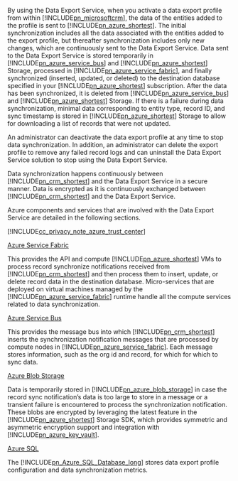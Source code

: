 By using the Data Export Service, when you activate a data export profile from within [!INCLUDE[pn_microsoftcrm](pn-microsoftcrm.md)], the data of the entities added to the profile is sent to [!INCLUDE[pn_azure_shortest](pn-azure-shortest.md)]. The initial synchronization includes all the data associated with the entities added to the export profile, but thereafter synchronization includes only new changes, which are continuously sent to the Data Export Service. Data sent to the Data Export Service is stored temporarily in [!INCLUDE[pn_azure_service_bus](pn_azure_service_bus.md)] and [!INCLUDE[pn_azure_shortest](pn-azure-shortest.md)] Storage, processed in [!INCLUDE[pn_azure_service_fabric](pn_azure_service_fabric.md)], and finally synchronized (inserted, updated, or deleted) to the destination database specified in your [!INCLUDE[pn_azure_shortest](pn-azure-shortest.md)] subscription. After the data has been synchronized, it is deleted from [!INCLUDE[pn_azure_service_bus](pn_azure_service_bus.md)] and [!INCLUDE[pn_azure_shortest](pn-azure-shortest.md)] Storage. If there is a failure during data synchronization, minimal data corresponding to entity type, record ID, and sync timestamp is stored in [!INCLUDE[pn_azure_shortest](pn-azure-shortest.md)] Storage to allow for downloading a list of records that were not updated.  
  
 An administrator can deactivate the data export profile at any time to stop data synchronization. In addition, an administrator can delete the export profile to remove any failed record logs and can uninstall the Data Export Service solution to stop using the Data Export Service.  
  
 Data synchronization happens continuously between [!INCLUDE[pn_crm_shortest](pn-crm-shortest.md)] and the Data Export Service in a secure manner. Data is encrypted as it is continuously exchanged between [!INCLUDE[pn_crm_shortest](pn-crm-shortest.md)] and the Data Export Service.  
  
 Azure components and services that are involved with the Data Export Service are detailed in the following sections.  
  
 [!INCLUDE[cc_privacy_note_azure_trust_center](cc_privacy_note_azure_trust_center.md)]  
  
 [Azure Service Fabric](https://azure.microsoft.com/services/service-fabric/)  
  
 This provides the API and compute [!INCLUDE[pn_azure_shortest](pn-azure-shortest.md)] VMs to process record synchronize notifications received from [!INCLUDE[pn_crm_shortest](pn-crm-shortest.md)] and then process them to insert, update, or delete record data in the destination database. Micro-services that are deployed on virtual machines managed by the [!INCLUDE[pn_azure_service_fabric](pn_azure_service_fabric.md)] runtime handle all the compute services related to data synchronization.  
  
 [Azure Service Bus](https://azure.microsoft.com/services/service-bus/)  
  
 This provides the message bus into which [!INCLUDE[pn_crm_shortest](pn-crm-shortest.md)] inserts the synchronization notification messages that are processed by compute nodes in [!INCLUDE[pn_azure_service_fabric](pn_azure_service_fabric.md)]. Each message stores information, such as the org id and record, for which for which to sync data.  
  
 [Azure Blob Storage](https://azure.microsoft.com/services/storage/)  
  
 Data is temporarily stored in [!INCLUDE[pn_azure_blob_storage](pn_azure_blob_storage.md)] in case the record sync notification’s data is too large to store in a message or a transient failure is encountered to process the synchronization notification. These blobs are encrypted by leveraging the latest feature in the [!INCLUDE[pn_azure_shortest](pn-azure-shortest.md)] Storage SDK, which provides symmetric and asymmetric encryption support and integration with [!INCLUDE[pn_azure_key_vault](pn-azure-key-vault.md)].  
  
 [Azure SQL](https://azure.microsoft.com/services/sql-database/)  
  
 The [!INCLUDE[pn_Azure_SQL_Database_long](pn-azure-sql-database-long.md)] stores data export profile configuration and data synchronization metrics.